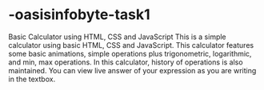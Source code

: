 # -oasisinfobyte-task1
Basic Calculator using HTML, CSS and JavaScript  This is a simple calculator using basic HTML, CSS and JavaScript. This calculator features some basic animations, simple operations plus trigonometric, logarithmic, and min, max operations. In this calculator, history of operations is also maintained. You can view live answer of your expression as you are writing in the textbox.
